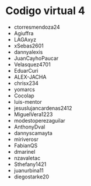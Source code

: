 # Codigo virtual 4
- ctorresmendoza24
- Agiuffra
- LAGAxyz
- xSebas2601
- dannyalexis
- JuanCayhoPaucar
- Velasquez4701
- EduarCuri
- ALEX-JACHA
- chrisx234
- yomarcs
- Cocolap
- luis-mentor
- jesuslujancardenas2412
- MiguelVera1223
- modestoperezaguilar
- AnthonyDval
- dannyscamayta
- miriverosr
- FabianQS
- dmarinel
- nzavaletac
- Sthefany1421
- juanurbina11
- diegostarke20
